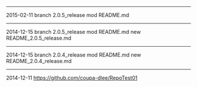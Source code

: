 
-----------------------------------------------------------------------
2015-02-11 branch 2.0.5_release
mod README.md

-----------------------------------------------------------------------
2014-12-15 branch 2.0.5_release
mod README.md
new README_2.0.5_release.md

-----------------------------------------------------------------------
2014-12-15 branch 2.0.4_release
mod README.md
new README_2.0.4_release.md

-----------------------------------------------------------------------
2014-12-11
https://github.com/coupa-dlee/RepoTest01

